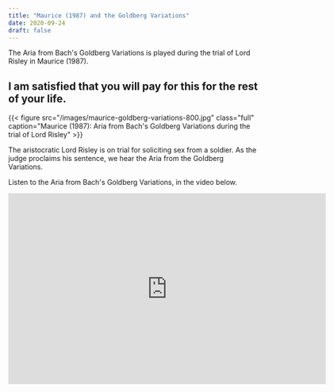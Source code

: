 ```yaml
---
title: "Maurice (1987) and the Goldberg Variations"
date: 2020-09-24
draft: false
---
```


The Aria from Bach's Goldberg Variations is played during the trial of Lord Risley in Maurice (1987). 

## I am satisfied that you will pay for this for the rest of your life.

{{< figure src="/images/maurice-goldberg-variations-800.jpg" class="full" caption="Maurice (1987): Aria from Bach's Goldberg Variations during the trial of Lord Risley" >}}

The aristocratic Lord Risley is on trial for soliciting sex from a soldier. As the judge proclaims his sentence, we hear the Aria from the Goldberg Variations. 

Listen to the Aria from Bach's Goldberg Variations, in the video below.

<iframe width="640" height="385" src="https://www.youtube.com/embed/15ezpwCHtJs?controls=0&start=01" frameborder="0" allow="accelerometer; autoplay; clipboard-write; encrypted-media; gyroscope; picture-in-picture" allowfullscreen></iframe>


